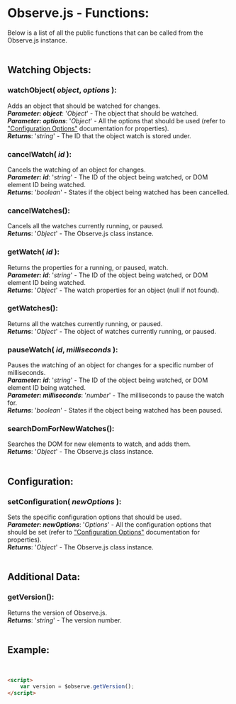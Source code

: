 # Observe.js - Functions:

Below is a list of all the public functions that can be called from the Observe.js instance.
<br>
<br>


## Watching Objects:

### **watchObject( *object*, *options* )**:
Adds an object that should be watched for changes.
<br>
***Parameter: object***: '*Object*' - The object that should be watched. 
<br>
***Parameter: options***: '*Object*' - All the options that should be used (refer to ["Configuration Options"](binding/options/OPTIONS.md) documentation for properties).
<br>
***Returns***: '*string*' - The ID that the object watch is stored under.
<br>

### **cancelWatch( *id* )**:
Cancels the watching of an object for changes.
<br>
***Parameter: id***: '*string*' - The ID of the object being watched, or DOM element ID being watched.
<br>
***Returns***: '*boolean*' - States if the object being watched has been cancelled.
<br>

### **cancelWatches()**:
Cancels all the watches currently running, or paused.
<br>
***Returns***: '*Object*' - The Observe.js class instance.
<br>

### **getWatch( *id* )**:
Returns the properties for a running, or paused, watch.
<br>
***Parameter: id***: '*string*' - The ID of the object being watched, or DOM element ID being watched.
<br>
***Returns***: '*Object*' - The watch properties for an object (null if not found).
<br>

### **getWatches()**:
Returns all the watches currently running, or paused.
<br>
***Returns***: '*Object*' - The object of watches currently running, or paused.
<br>

### **pauseWatch( *id*, *milliseconds* )**:
Pauses the watching of an object for changes for a specific number of milliseconds.
<br>
***Parameter: id***: '*string*' - The ID of the object being watched, or DOM element ID being watched.
<br>
***Parameter: milliseconds***: '*number*' - The milliseconds to pause the watch for.
<br>
***Returns***: '*boolean*' - States if the object being watched has been paused.
<br>

### **searchDomForNewWatches()**:
Searches the DOM for new elements to watch, and adds them.
<br>
***Returns***: '*Object*' - The Observe.js class instance.
<br>
<br>


## Configuration:

### **setConfiguration( *newOptions* )**:
Sets the specific configuration options that should be used.
<br>
***Parameter: newOptions***: '*Options*' - All the configuration options that should be set (refer to ["Configuration Options"](configuration/OPTIONS.md) documentation for properties).
<br>
***Returns***: '*Object*' - The Observe.js class instance.
<br>
<br>


## Additional Data:

### **getVersion()**:
Returns the version of Observe.js.
<br>
***Returns***: '*string*' - The version number.
<br>
<br>


## Example:
<br/>

```markdown
<script> 
    var version = $observe.getVersion();
</script>
```